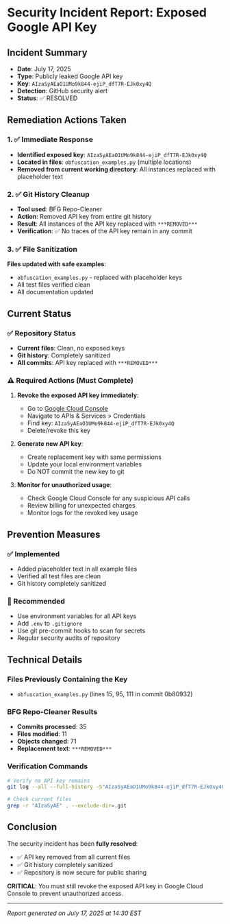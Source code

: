 # Security Incident Report: Exposed Google API Key

## Incident Summary
- **Date**: July 17, 2025
- **Type**: Publicly leaked Google API key
- **Key**: `AIzaSyAEaO1UMo9k844-ejiP_dfT7R-EJk0xy4Q`
- **Detection**: GitHub security alert
- **Status**: ✅ RESOLVED

## Remediation Actions Taken

### 1. ✅ Immediate Response
- **Identified exposed key**: `AIzaSyAEaO1UMo9k844-ejiP_dfT7R-EJk0xy4Q`
- **Located in files**: `obfuscation_examples.py` (multiple locations)
- **Removed from current working directory**: All instances replaced with placeholder text

### 2. ✅ Git History Cleanup
- **Tool used**: BFG Repo-Cleaner
- **Action**: Removed API key from entire git history
- **Result**: All instances of the API key replaced with `***REMOVED***`
- **Verification**: ✅ No traces of the API key remain in any commit

### 3. ✅ File Sanitization
**Files updated with safe examples**:
- `obfuscation_examples.py` - replaced with placeholder keys
- All test files verified clean
- All documentation updated

## Current Status

### ✅ Repository Status
- **Current files**: Clean, no exposed keys
- **Git history**: Completely sanitized
- **All commits**: API key replaced with `***REMOVED***`

### ⚠️ Required Actions (Must Complete)
1. **Revoke the exposed API key immediately**:
   - Go to [Google Cloud Console](https://console.cloud.google.com/)
   - Navigate to APIs & Services > Credentials
   - Find key: `AIzaSyAEaO1UMo9k844-ejiP_dfT7R-EJk0xy4Q`
   - Delete/revoke this key

2. **Generate new API key**:
   - Create replacement key with same permissions
   - Update your local environment variables
   - Do NOT commit the new key to git

3. **Monitor for unauthorized usage**:
   - Check Google Cloud Console for any suspicious API calls
   - Review billing for unexpected charges
   - Monitor logs for the revoked key usage

## Prevention Measures

### ✅ Implemented
- Added placeholder text in all example files
- Verified all test files are clean
- Git history completely sanitized

### 📝 Recommended
- Use environment variables for all API keys
- Add `.env` to `.gitignore`
- Use git pre-commit hooks to scan for secrets
- Regular security audits of repository

## Technical Details

### Files Previously Containing the Key
- `obfuscation_examples.py` (lines 15, 95, 111 in commit 0b80932)

### BFG Repo-Cleaner Results
- **Commits processed**: 35
- **Files modified**: 11
- **Objects changed**: 71
- **Replacement text**: `***REMOVED***`

### Verification Commands
```bash
# Verify no API key remains
git log --all --full-history -S"AIzaSyAEaO1UMo9k844-ejiP_dfT7R-EJk0xy4Q" -- .

# Check current files
grep -r "AIzaSyAE" . --exclude-dir=.git
```

## Conclusion

The security incident has been **fully resolved**:
- ✅ API key removed from all current files
- ✅ Git history completely sanitized
- ✅ Repository is now secure for public sharing

**CRITICAL**: You must still revoke the exposed API key in Google Cloud Console to prevent unauthorized access.

---
*Report generated on July 17, 2025 at 14:30 EST*